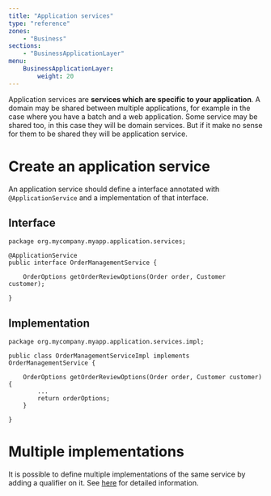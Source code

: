 ```yaml
---
title: "Application services"
type: "reference"
zones:
    - "Business"
sections:
    - "BusinessApplicationLayer"
menu:
    BusinessApplicationLayer:
        weight: 20
---
```


Application services are **services which are specific to your application**. A domain may be shared between multiple 
applications, for example in the case where you have a batch and a web application. Some service may be shared too, 
in this case they will be domain services. But if it make no sense for them to be shared they will be application service.

# Create an application service

An application service should define a interface annotated with `@ApplicationService` and a implementation of that interface. 

## Interface

    package org.mycompany.myapp.application.services;

    @ApplicationService
    public interface OrderManagementService {
    
        OrderOptions getOrderReviewOptions(Order order, Customer customer);
    
    }
    
## Implementation
    
    package org.mycompany.myapp.application.services.impl;
    
    public class OrderManagementServiceImpl implements OrderManagementService {
    
        OrderOptions getOrderReviewOptions(Order order, Customer customer){
            ...
            return orderOptions;
        }
    
    }
    
# Multiple implementations

It is possible to define multiple implementations of the same service by adding a qualifier on it. See 
[here](#!/business-doc/hands-on-application/qualifier) for detailed information.
